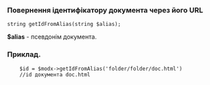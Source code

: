 ### Повернення ідентифікатору документа через його URL
```
string getIdFromAlias(string $alias);
```
**$alias** - псевдонім документа.

### Приклад.
```
	$id = $modx->getIdFromAlias('folder/folder/doc.html')
	//id документа doc.html
```
